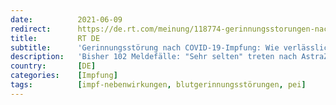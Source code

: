```yaml
---
date:          2021-06-09
redirect:      https://de.rt.com/meinung/118774-gerinnungsstorungen-nach-covid-19-impfungen/
title:         RT DE
subtitle:      'Gerinnungsstörung nach COVID-19-Impfung: Wie verlässlich sind die Daten des Paul-Ehrlich-Instituts?'
description:   'Bisher 102 Meldefälle: "Sehr selten" treten nach AstraZeneca-Impfungen Thrombosen und Blutplättchenmangel gemeinsam auf. Doch beide Symptome kommen auch einzeln bei mRNA-Vakzinen vor. Das Paul-Ehrlich-Institut gab darüber zuletzt aber keine Zahlen mehr heraus.'
country:       [DE]
categories:    [Impfung]
tags:          [impf-nebenwirkungen, blutgerinnungsstörungen, pei]
---
```

